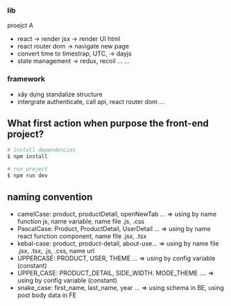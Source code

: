 
### lib 
proejct A
- react -> render jsx -> render UI html
- react router dom -> navigate new page
- convert time to timestrap, UTC, -> dayjs
- state management -> redux, recoil ...
...

### framework
- xây dựng standalize structure
- intergrate authenticate, call api, react router dom ...


## What first action when purpose the front-end project?

```bash
# install dependencies
$ npm install

# run project
$ npm run dev

```

## naming convention
- camelCase: product, productDetail, openNewTab ... => using by name function js, name variable, name file .js, .css
- PascalCase: Product, ProductDetail, UserDetail ... => using by name react function component, name file .jsx, .tsx
- kebal-case: product, product-detail, about-use... => using by name file .jsx, .tsx, .js, .css, name url
- UPPERCASE: PRODUCT, USER, THEME ... => using by config variable (constant)
- UPPER_CASE: PRODUCT_DETAIL, SIDE_WIDTH. MODE_THEME .... => using by config variable (constant)
- snake_case: first_name, last_name, year ... => using schema in BE, using post body data in FE